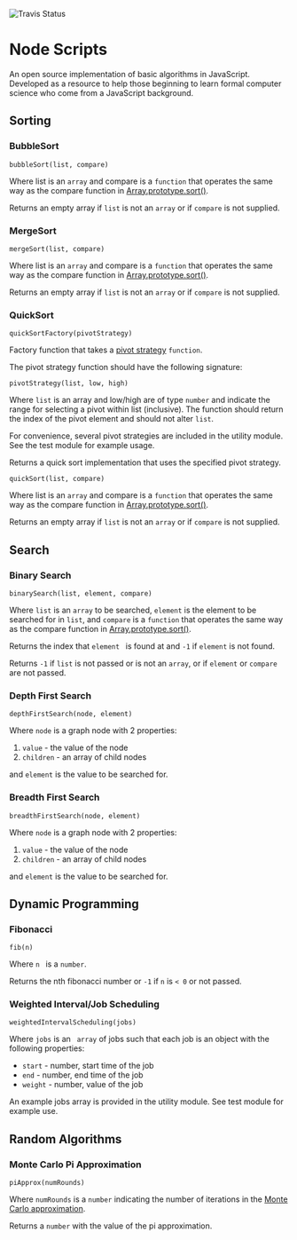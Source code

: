 ![Travis Status](https://travis-ci.org/briandennis/NodeScripts.svg?branch=master)

# Node Scripts

An open source implementation of basic algorithms in JavaScript. Developed as a resource to help those beginning to learn formal computer science who come from a JavaScript background.
## Sorting

### BubbleSort

``` bubbleSort(list, compare) ```

Where list is an ```array``` and compare is a ```function``` that operates the same way as the compare function in [Array.prototype.sort()](https://developer.mozilla.org/en-US/docs/Web/JavaScript/Reference/Global_Objects/Array/sort).

Returns an empty array if ```list``` is not an ```array``` or if ```compare``` is not supplied.

### MergeSort

``` mergeSort(list, compare) ```

Where list is an ```array``` and compare is a ```function``` that operates the same way as the compare function in [Array.prototype.sort()](https://developer.mozilla.org/en-US/docs/Web/JavaScript/Reference/Global_Objects/Array/sort).

Returns an empty array if ```list``` is not an ```array``` or if ```compare``` is not supplied. 

### QuickSort

``` quickSortFactory(pivotStrategy) ```

Factory function that takes a [pivot strategy](https://en.wikipedia.org/wiki/Quicksort#Algorithm) ``` function ```.

The pivot strategy function should have the following signature:

``` pivotStrategy(list, low, high) ```

Where ```list``` is an array and low/high are of type ```number``` and indicate the range for selecting a pivot within list (inclusive). The function should return the index of the pivot element and should not alter ```list```.

For convenience, several pivot strategies are included in the utility module. See the test module for example usage.

Returns a quick sort implementation that uses the specified pivot strategy.

```quickSort(list, compare)```

Where list is an ```array``` and compare is a ```function``` that operates the same way as the compare function in [Array.prototype.sort()](https://developer.mozilla.org/en-US/docs/Web/JavaScript/Reference/Global_Objects/Array/sort).

Returns an empty array if ```list``` is not an ```array``` or if ```compare``` is not supplied.

## Search

### Binary Search

``` binarySearch(list, element, compare) ```

Where ``` list ``` is an ``` array ``` to be searched, ``` element ``` is the element to be searched for in ``` list ```, and ``` compare ``` is a ``` function ``` that operates the same way as the compare function in [Array.prototype.sort()](https://developer.mozilla.org/en-US/docs/Web/JavaScript/Reference/Global_Objects/Array/sort).

Returns the index that ```element ``` is found at and ``` -1 ``` if ``` element ``` is not found.

Returns ```-1``` if ``` list ``` is not passed or is not an ```array```, or if ``` element ``` or ``` compare ``` are not passed.

### Depth First Search

``` depthFirstSearch(node, element) ```

Where ```node``` is a graph node with 2 properties:

1. ```value``` - the value of the node
2. ```children``` - an array of child nodes

and ``` element ``` is the value to be searched for.

### Breadth First Search

``` breadthFirstSearch(node, element) ```

Where ```node``` is a graph node with 2 properties:

1. ```value``` - the value of the node
2. ```children``` - an array of child nodes

and ``` element ``` is the value to be searched for.

## Dynamic Programming

### Fibonacci

``` fib(n) ```

Where ```n ``` is a ```number```.

Returns the nth fibonacci number or ```-1``` if ```n``` is ```< 0``` or not passed.

### Weighted Interval/Job Scheduling

``` weightedIntervalScheduling(jobs) ```

Where ```jobs``` is an ``` array``` of jobs such that each job is an object with the following properties:

- ```start``` - number, start time of the job
- ```end``` - number, end time of the job
- ```weight``` - number, value of the job

An example jobs array is provided in the utility module. See test module for example use.

## Random Algorithms

### Monte Carlo Pi Approximation

``` piApprox(numRounds) ```

Where `numRounds` is a `number` indicating the number of iterations in the [Monte Carlo approximation](https://en.wikipedia.org/wiki/Monte_Carlo_method).

Returns a `number` with the value of the pi approximation.
